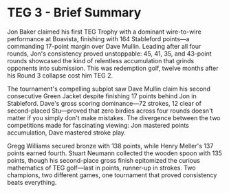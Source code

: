 # TEG 3 - Brief Summary

Jon Baker claimed his first TEG Trophy with a dominant wire-to-wire performance at Boavista, finishing with 164 Stableford points—a commanding 17-point margin over Dave Mullin. Leading after all four rounds, Jon's consistency proved unstoppable: 45, 41, 35, and 43-point rounds showcased the kind of relentless accumulation that grinds opponents into submission. This was redemption golf, twelve months after his Round 3 collapse cost him TEG 2.

The tournament's compelling subplot saw Dave Mullin claim his second consecutive Green Jacket despite finishing 17 points behind Jon in Stableford. Dave's gross scoring dominance—72 strokes, 12 clear of second-placed Stu—proved that zero birdies across four rounds doesn't matter if you simply don't make mistakes. The divergence between the two competitions made for fascinating viewing: Jon mastered points accumulation, Dave mastered stroke play.

Gregg Williams secured bronze with 138 points, while Henry Meller's 137 points earned fourth. Stuart Neumann collected the wooden spoon with 135 points, though his second-place gross finish epitomized the curious mathematics of TEG golf—last in points, runner-up in strokes. Two champions, two different games, one tournament that proved consistency beats everything.

